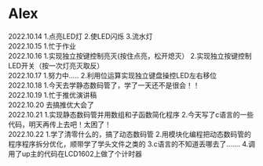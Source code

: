 # Alex
2022.10.14
1.点亮LED灯
2.使LED闪烁
3.流水灯  
2022.10.15
1.忙于作业  
2022.10.16
1.实现独立按键控制亮灭(按住点亮，松开熄灭）
2.实现独立按键控制LED开关（按一次灯亮灭取反）  
2022.10.17
1.努力中.....
2.利用位运算实现独立键盘操控LED左右移位  
2022.10.18
1.今天去学静态数码管了，学了一天还不是很会！！  
2022.10.19
1.忙于推优演讲稿  
2022.10.20
去搞推优大会了  
2022.10.21
1.实现静态数码管并用数组和子函数简化程序
2.今天写了c语言的一些代码，明天再传上去吧！太困了！  
2022.10.22
1.学了清零什么的，搞了动态数码管
2.用模块化编程把动态数码管的程序程序拆分优化，顺带学了学头文件之类的
3.c语言的不知道丢哪去了.......
4.调用了up主的代码在LCD1602上做了个计时器
